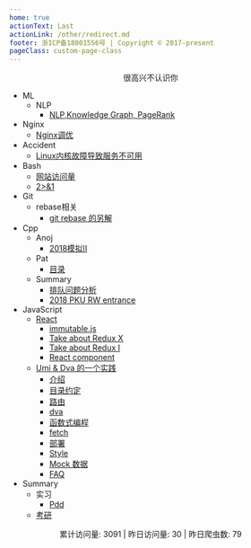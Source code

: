 ```yaml
---
home: true
actionText: Last
actionLink: /other/redirect.md
footer: 浙ICP备18001556号 | Copyright © 2017-present
pageClass: custom-page-class
---
```


<center>很高兴不认识你</center>

* ML
  + NLP
    - [NLP,Knowledge Graph, PageRank](/other/pagerank.md)
* Nginx
  + [Nginx调优](/other/nginx.md)
* Accident
  + [Linux内核故障导致服务不可用](/other/accident.md)
* Bash
  + [网站访问量](/other/pv.md)
  + [2>&1](/other/redirect.md)
* Git
  + rebase相关
    - [git rebase 的另解](/other/gitSkill.md)
* Cpp
  + Anoj
    - [2018模拟II](/pat/anoj2018II.md)
  + Pat
    - [目录](/pat/README.md)
  + Summary
    - [排队问题分析](/pat/sort.md)
    - [2018 PKU RW entrance](/pat/entrance.md)
* JavaScript
  + [React](/javaScript/immutable.md)
    - [immutable.js](/javaScript/immutable.md)
    - [Take about Redux X](/javaScript/reduxs.md)
    - [Take about Redux I](/javaScript/redux.md)
    - [React component](/javaScript/component.md)
  + [Umi & Dva 的一个实践](/javaScript/introduce.md)
    - [介绍](/javaScript/introduce.md)
    - [目录约定](/javaScript/structure.md)
    - [路由](/javaScript/router.md)
    - [dva](/javaScript/dva.md)
    - [函数式编程](/javaScript/promise.md)
    - [fetch](/javaScript/fetch.md)
    - [部署](/javaScript/deploy.md)
    - [Style](/javaScript/style.md)
    - [Mock 数据](/javaScript/mock.md)
    - [FAQ](/javaScript/faq.md)
* Summary
  + 实习
    - [Pdd](/other/pdd.md)
  + [考研](/other/cs.md)


<center>累计访问量: 3091 | 昨日访问量: 30 | 昨日爬虫数: 79 </center>
